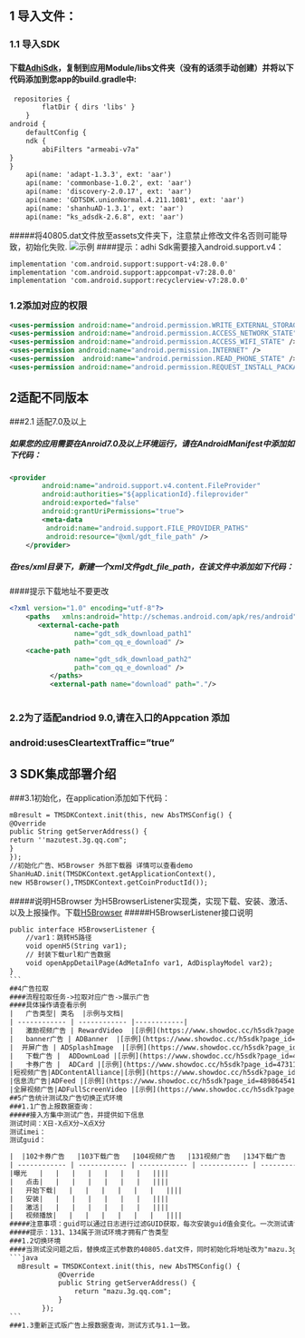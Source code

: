 ##  1 导入文件：
###  1.1 导入SDK
#### 下载[AdhiSdk](http://admo5-static.2bx.com/adhi/android/aar/adhi-sdk-v2.1.zip "AdSdk")，复制到应用Module/libs文件夹（没有的话须手动创建）并将以下代码添加到您app的build.gradle中:
```xml
 repositories {
        flatDir { dirs 'libs' }
    }
android {
	defaultConfig {
	ndk {
		abiFilters "armeabi-v7a"
}
}
    api(name: 'adapt-1.3.3', ext: 'aar')
    api(name: 'commonbase-1.0.2', ext: 'aar')
    api(name: 'discovery-2.0.17', ext: 'aar')
    api(name: 'GDTSDK.unionNormal.4.211.1081', ext: 'aar')
    api(name: 'shanhuAD-1.3.1', ext: 'aar')
    api(name: "ks_adsdk-2.6.8", ext: 'aar')
```
#####将40805.dat文件放至assets文件夹下，注意禁止修改文件名否则可能导致，初始化失败.
![示例](https://www.showdoc.cc/server/api/common/visitfile/sign/f584887861d4dcd0f50593904acf8e80?showdoc=.jpg "示例")
####提示：adhi Sdk需要接入android.support.v4：
```xml
implementation 'com.android.support:support-v4:28.0.0'
implementation 'com.android.support:appcompat-v7:28.0.0'
implementation 'com.android.support:recyclerview-v7:28.0.0'
```
### 1.2添加对应的权限
```xml
<uses-permission android:name="android.permission.WRITE_EXTERNAL_STORAGE" />
<uses-permission android:name="android.permission.ACCESS_NETWORK_STATE" />
<uses-permission android:name="android.permission.ACCESS_WIFI_STATE" />
<uses-permission android:name="android.permission.INTERNET" />
<uses-permission  android:name="android.permission.READ_PHONE_STATE" />
<uses-permission android:name="android.permission.REQUEST_INSTALL_PACKAGES"/>
```
## 2适配不同版本
###2.1 适配7.0及以上
##### 如果您的应用需要在Anroid7.0及以上环境运行，请在AndroidManifest中添加如下代码：
```xml
<provider
        android:name="android.support.v4.content.FileProvider"
        android:authorities="${applicationId}.fileprovider"
        android:exported="false"
        android:grantUriPermissions="true">
        <meta-data
         android:name="android.support.FILE_PROVIDER_PATHS"
         android:resource="@xml/gdt_file_path" />
    </provider>
```
##### 在res/xml目录下，新建一个xml文件gdt_file_path，在该文件中添加如下代码：
####提示下载地址不要更改
```xml
<?xml version="1.0" encoding="utf-8"?>
    <paths   xmlns:android="http://schemas.android.com/apk/res/android">
       <external-cache-path
        		name="gdt_sdk_download_path1"
       		 	path="com_qq_e_download" />
    <cache-path
        		name="gdt_sdk_download_path2"
        		path="com_qq_e_download" />
          </paths>
		  <external-path name="download" path="."/>
	
```
### 2.2为了适配andriod 9.0,请在入口的Appcation 添加
### android:usesCleartextTraffic=”true”

## 3 SDK集成部署介绍
###3.1初始化，在application添加如下代码：
````xml
mBresult = TMSDKContext.init(this, new AbsTMSConfig() {
@Override
public String getServerAddress() {
return ''mazutest.3g.qq.com";
}
});
//初始化广告、H5Browser 外部下载器 详情可以查看demo
ShanHuAD.init(TMSDKContext.getApplicationContext(),
new H5Browser(),TMSDKContext.getCoinProductId());
````
#####说明H5Browser 为H5BrowserListener实现类，实现下载、安装、激活、以及上报操作。下载[H5Browser](http://admo5-static.2bx.com/adhi/android/aar/H5Browser.java "H5Browser")
#####H5BrowserListener接口说明
````xml
public interface H5BrowserListener {
    //var1：跳转H5路径
    void openH5(String var1);
	// 封装下载url和广告数据
    void openAppDetailPage(AdMetaInfo var1, AdDisplayModel var2);
}
```
##4广告拉取
####流程拉取任务->拉取对应广告->展示广告
####具体操作请查看示例
|   广告类型| 类名  |示例与文档|
| ------------ | ------------ |------------|
|   激励视频广告 | RewardVideo  |[示例](https://www.showdoc.cc/h5sdk?page_id=4730957262897097 "示例")
|   banner广告 | ADBanner  |[示例](https://www.showdoc.cc/h5sdk?page_id=4730564936861894 "示例")
|  开屏广告 | ADSplashImage  |[示例](https://www.showdoc.cc/h5sdk?page_id=4730339527768742 "示例")
|   下载广告 |  ADDownLoad |[示例](https://www.showdoc.cc/h5sdk?page_id=4730163365561201 "示例")
|   卡券广告 |  ADCard |[示例](https://www.showdoc.cc/h5sdk?page_id=4731147540076884 "示例")
|短视频广告|ADContentAlliance|[示例](https://www.showdoc.cc/h5sdk?page_id=4899395230450472 "示例")
|信息流广告|ADFeed |[示例](https://www.showdoc.cc/h5sdk?page_id=4898645419157139 "示例")
|全屏视频广告|ADFullScreenVideo |[示例](https://www.showdoc.cc/h5sdk?page_id=4899578977418138 "示例")
##5广告统计测试及广告切换正式环境
###1.1广告上报数据查询：
#####接入方集中测试广告，并提供如下信息
测试时间：X日-X点X分~X点X分
测试imei：
测试guid：

|  |102卡券广告   |103下载广告   |104视频广告   |131视频广告   |134下载广告   | 125开屏广告  |130banner广告  |128信息流广告|137全屏视频广告|138内容联盟|
| ------------ | ------------ | ------------ | ------------ | ------------ | ------------ | ------------ | ------------ |
|曝光   |   |   |   |   |   |   |   ||||
|   点击|   |   |   |   |   |   |   ||||
|   开始下载|   |   |   |   |   |   |   ||||
|   安装|   |   |   |   |   |   |   ||||
|   激活|   |   |   |   |   |   |   ||||
|   视频播放|   |   |   |   |   |   |   ||||
#####注意事项：guid可以通过日志进行过滤GUID获取，每次安装guid值会变化。一次测试请误多次安装，导致数据不准确。[word模版下载](http://admo5-static.2bx.com/adhi/android/aar/ad-report-v2.1.xlsx "word模版下载")
#####提示：131、134属于测试环境才拥有广告类型
###1.2切换环境
####当测试没问题之后，替换成正式参数的40805.dat文件，同时初始化将地址改为"mazu.3g.qq.com"如下：
```java
  mBresult = TMSDKContext.init(this, new AbsTMSConfig() {
            @Override
            public String getServerAddress() {
                return "mazu.3g.qq.com";
            }
        });
```
###1.3重新正式版广告上报数据查询，测试方式与1.1一致。






